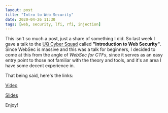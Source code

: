 ```yaml
---
layout: post
title: "Intro to Web Security"
date: 2020-04-26 11:30
tags: [web, security, lfi, rfi, injection]
---
```

This isn't so much a post, just a share of something I did. So last week I gave a talk to the [UQ Cyber Squad][uqcs] called **"Introduction to Web Security"**. Since WebSec is massive and this was a talk for beginners, I decided to come at this from the angle of *WebSec for CTFs*, since it serves as an easy entry point to those not familiar with the theory and tools, and it's an area I have some decent experience in.

That being said, here's the links:

[Video][video]

[Slides][slides]

Enjoy!

[uqcs]: https://cybersquad.uqcloud.net/
[video]: https://drive.google.com/open?id=1c37tw3RH1CqAYF_pu6lKc3SFGYe8HSDm
[slides]: https://drive.google.com/open?id=1mTnQG0nP3FYmRiP8mfeoa7lDJzWTU9gs